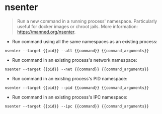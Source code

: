 # nsenter

> Run a new command in a running process' namespace.
> Particularly useful for docker images or chroot jails.
> More information: <https://manned.org/nsenter>.

- Run command using all the same namespaces as an existing process:

`nsenter --target {{pid}} --all {{command}} {{command_arguments}}`

- Run command in an existing process's network namespace:

`nsenter --target {{pid}} --net {{command}} {{command_arguments}}`

- Run command in an existing process's PID namespace:

`nsenter --target {{pid}} --pid {{command}} {{command_arguments}}`

- Run command in an existing process's IPC namespace:

`nsenter --target {{pid}} --ipc {{command}} {{command_arguments}}`
